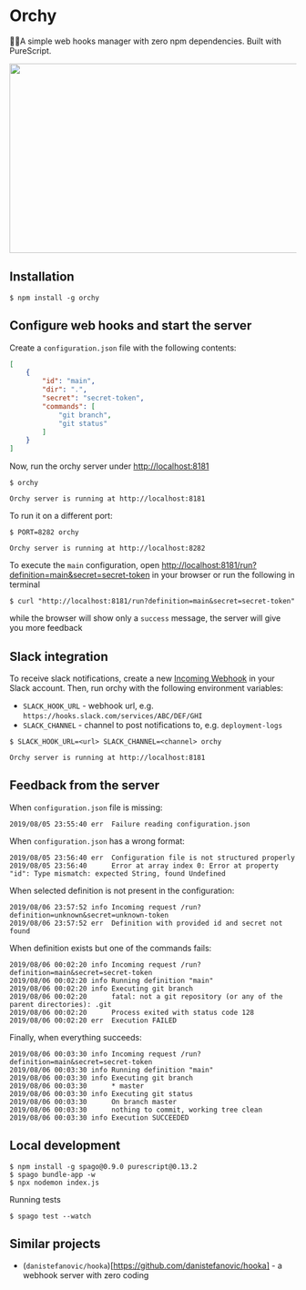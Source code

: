# Orchy

🤹‍♂️A simple web hooks manager with zero npm dependencies. Built with PureScript.

<img src="https://raw.githubusercontent.com/maciejsmolinski/orchy/master/assets/success.gif" width="650" height="333"/>

## Installation

```
$ npm install -g orchy
```

## Configure web hooks and start the server

Create a `configuration.json` file with the following contents:

```json
[
    {
        "id": "main",
        "dir": ".",
        "secret": "secret-token",
        "commands": [
            "git branch",
            "git status"
        ]
    }
]
```

Now, run the orchy server under [http://localhost:8181](http://localhost:8181)

```shell
$ orchy

Orchy server is running at http://localhost:8181
```

To run it on a different port:

```
$ PORT=8282 orchy

Orchy server is running at http://localhost:8282
```

To execute the `main` configuration, open [http://localhost:8181/run?definition=main&secret=secret-token](http://localhost:8181/run?definition=main&secret=secret-token) in your browser or run the following in terminal

```
$ curl "http://localhost:8181/run?definition=main&secret=secret-token"
```

while the browser will show only a `success` message, the server will give you more feedback

## Slack integration

To receive slack notifications, create a new [Incoming Webhook](https://slack.com/apps/A0F7XDUAZ-incoming-webhooks) in your Slack account. Then, run orchy with the following environment variables:

* `SLACK_HOOK_URL` - webhook url, e.g. `https://hooks.slack.com/services/ABC/DEF/GHI`
* `SLACK_CHANNEL` - channel to post notifications to, e.g. `deployment-logs`

```shell
$ SLACK_HOOK_URL=<url> SLACK_CHANNEL=<channel> orchy

Orchy server is running at http://localhost:8181
```


## Feedback from the server

When `configuration.json` file is missing:

```shell
2019/08/05 23:55:40 err  Failure reading configuration.json
```

When `configuration.json` has a wrong format:

```shell
2019/08/05 23:56:40 err  Configuration file is not structured properly
2019/08/05 23:56:40      Error at array index 0: Error at property "id": Type mismatch: expected String, found Undefined
```

When selected definition is not present in the configuration:

```shell
2019/08/06 23:57:52 info Incoming request /run?definition=unknown&secret=unknown-token
2019/08/06 23:57:52 err  Definition with provided id and secret not found
```

When definition exists but one of the commands fails:

```shell
2019/08/06 00:02:20 info Incoming request /run?definition=main&secret=secret-token
2019/08/06 00:02:20 info Running definition "main"
2019/08/06 00:02:20 info Executing git branch
2019/08/06 00:02:20      fatal: not a git repository (or any of the parent directories): .git
2019/08/06 00:02:20      Process exited with status code 128
2019/08/06 00:02:20 err  Execution FAILED
```

Finally, when everything succeeds:

```shell
2019/08/06 00:03:30 info Incoming request /run?definition=main&secret=secret-token
2019/08/06 00:03:30 info Running definition "main"
2019/08/06 00:03:30 info Executing git branch
2019/08/06 00:03:30      * master
2019/08/06 00:03:30 info Executing git status
2019/08/06 00:03:30      On branch master
2019/08/06 00:03:30      nothing to commit, working tree clean
2019/08/06 00:03:30 info Execution SUCCEEDED
```

## Local development

```shell
$ npm install -g spago@0.9.0 purescript@0.13.2
$ spago bundle-app -w
$ npx nodemon index.js
```

Running tests

```shell
$ spago test --watch
```

## Similar projects

* (`danistefanovic/hooka`)[https://github.com/danistefanovic/hooka] - a webhook server with zero coding
